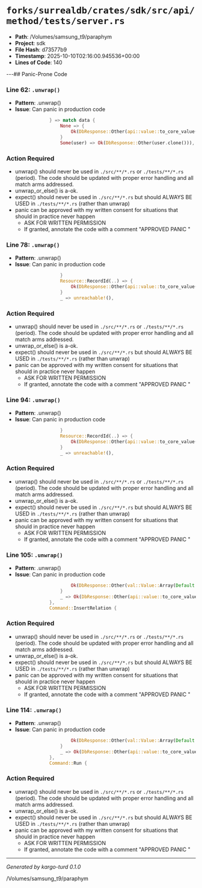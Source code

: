 # `forks/surrealdb/crates/sdk/src/api/method/tests/server.rs`

- **Path**: /Volumes/samsung_t9/paraphym
- **Project**: sdk
- **File Hash**: d73577b9  
- **Timestamp**: 2025-10-10T02:16:00.945536+00:00  
- **Lines of Code**: 140

---## Panic-Prone Code


### Line 62: `.unwrap()`

- **Pattern**: .unwrap()
- **Issue**: Can panic in production code

```rust
				} => match data {
					None => {
						Ok(DbResponse::Other(api::value::to_core_value(User::default()).unwrap()))
					}
					Some(user) => Ok(DbResponse::Other(user.clone())),
```

### Action Required

- unwrap() should never be used in `./src/**/*.rs` or `./tests/**/*.rs` (period). The code should be updated with proper error handling and all match arms addressed.
- unwrap_or_else() is a-ok. 
- expect() should never be used in `./src/**/*.rs` but should ALWAYS BE USED in `./tests/**/*.rs` (rather than unwrap)
- panic can be approved with my written consent for situations that should in practice never happen  
  - ASK FOR WRITTEN PERMISSION
  - If granted, annotate the code with a comment "APPROVED PANIC "


### Line 78: `.unwrap()`

- **Pattern**: .unwrap()
- **Issue**: Can panic in production code

```rust
					}
					Resource::RecordId(..) => {
						Ok(DbResponse::Other(api::value::to_core_value(User::default()).unwrap()))
					}
					_ => unreachable!(),
```

### Action Required

- unwrap() should never be used in `./src/**/*.rs` or `./tests/**/*.rs` (period). The code should be updated with proper error handling and all match arms addressed.
- unwrap_or_else() is a-ok. 
- expect() should never be used in `./src/**/*.rs` but should ALWAYS BE USED in `./tests/**/*.rs` (rather than unwrap)
- panic can be approved with my written consent for situations that should in practice never happen  
  - ASK FOR WRITTEN PERMISSION
  - If granted, annotate the code with a comment "APPROVED PANIC "


### Line 94: `.unwrap()`

- **Pattern**: .unwrap()
- **Issue**: Can panic in production code

```rust
					}
					Resource::RecordId(..) => {
						Ok(DbResponse::Other(api::value::to_core_value(User::default()).unwrap()))
					}
					_ => unreachable!(),
```

### Action Required

- unwrap() should never be used in `./src/**/*.rs` or `./tests/**/*.rs` (period). The code should be updated with proper error handling and all match arms addressed.
- unwrap_or_else() is a-ok. 
- expect() should never be used in `./src/**/*.rs` but should ALWAYS BE USED in `./tests/**/*.rs` (rather than unwrap)
- panic can be approved with my written consent for situations that should in practice never happen  
  - ASK FOR WRITTEN PERMISSION
  - If granted, annotate the code with a comment "APPROVED PANIC "


### Line 105: `.unwrap()`

- **Pattern**: .unwrap()
- **Issue**: Can panic in production code

```rust
						Ok(DbResponse::Other(val::Value::Array(Default::default())))
					}
					_ => Ok(DbResponse::Other(api::value::to_core_value(User::default()).unwrap())),
				},
				Command::InsertRelation {
```

### Action Required

- unwrap() should never be used in `./src/**/*.rs` or `./tests/**/*.rs` (period). The code should be updated with proper error handling and all match arms addressed.
- unwrap_or_else() is a-ok. 
- expect() should never be used in `./src/**/*.rs` but should ALWAYS BE USED in `./tests/**/*.rs` (rather than unwrap)
- panic can be approved with my written consent for situations that should in practice never happen  
  - ASK FOR WRITTEN PERMISSION
  - If granted, annotate the code with a comment "APPROVED PANIC "


### Line 114: `.unwrap()`

- **Pattern**: .unwrap()
- **Issue**: Can panic in production code

```rust
						Ok(DbResponse::Other(val::Value::Array(Default::default())))
					}
					_ => Ok(DbResponse::Other(api::value::to_core_value(User::default()).unwrap())),
				},
				Command::Run {
```

### Action Required

- unwrap() should never be used in `./src/**/*.rs` or `./tests/**/*.rs` (period). The code should be updated with proper error handling and all match arms addressed.
- unwrap_or_else() is a-ok. 
- expect() should never be used in `./src/**/*.rs` but should ALWAYS BE USED in `./tests/**/*.rs` (rather than unwrap)
- panic can be approved with my written consent for situations that should in practice never happen  
  - ASK FOR WRITTEN PERMISSION
  - If granted, annotate the code with a comment "APPROVED PANIC "

---

*Generated by kargo-turd 0.1.0*

/Volumes/samsung_t9/paraphym